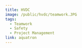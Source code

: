 ```yaml
---
title: HVDC
image: /public/hvdc/teamwork.JPG
tags:
  - Teamwork
  - Safety
  - Project Management
link: aquatron
---
```

